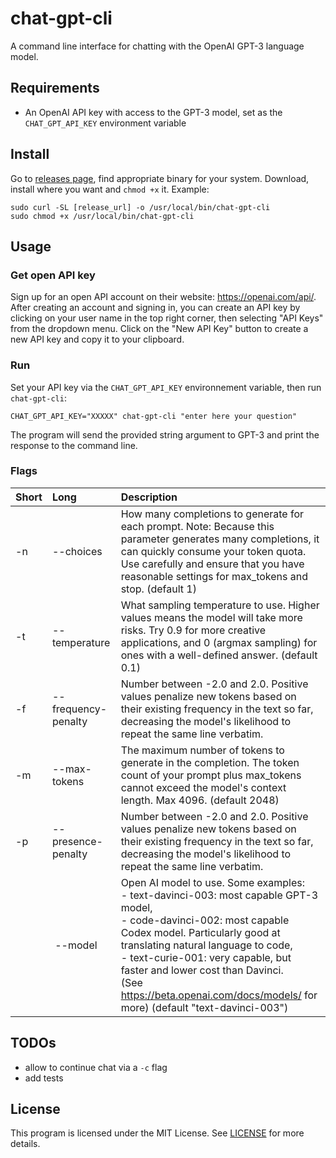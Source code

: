 # chat-gpt-cli

A command line interface for chatting with the OpenAI GPT-3 language model.

## Requirements

- An OpenAI API key with access to the GPT-3 model, set as the `CHAT_GPT_API_KEY` environment variable

## Install

Go to [releases page](https://github.com/jseguillon/chat-gpt-cli/releases), find appropriate binary for your system. Download, install where you want and `chmod +x` it. Example: 

```
sudo curl -SL [release_url] -o /usr/local/bin/chat-gpt-cli
sudo chmod +x /usr/local/bin/chat-gpt-cli
```


## Usage

### Get open API key

Sign up for an open API account on their website: https://openai.com/api/. After creating an account and signing in, you can create an API key by clicking on your user name in the top right corner, then selecting "API Keys" from the dropdown menu. Click on the "New API Key" button to create a new API key and copy it to your clipboard. 


### Run

Set your API key via the `CHAT_GPT_API_KEY` environnement variable, then run `chat-gpt-cli`:

```
CHAT_GPT_API_KEY="XXXXX" chat-gpt-cli "enter here your question"
```

The program will send the provided string argument to GPT-3 and print the response to the command line.

### Flags 

| Short   |     Long      |  Description |
|:----------|:-------------|:------|
|  -n | --choices          |  How many completions to generate for each prompt. Note: Because this parameter generates many completions, it can quickly consume your token quota. Use carefully and ensure that you have reasonable settings for max_tokens and stop. (default 1) |
|  -t | --temperature       |  What sampling temperature to use. Higher values means the model will take more risks.  Try 0.9 for more creative applications, and 0 (argmax sampling) for ones with a well-defined answer. (default 0.1) |
|  -f | --frequency-penalty |  Number between -2.0 and 2.0. Positive values penalize new tokens based on their existing frequency in the text so far, decreasing the model's likelihood to repeat the same line verbatim. |
|  -m | --max-tokens        |  The maximum number of tokens to generate in the completion. The token count of your prompt plus max_tokens cannot exceed the model's context length. Max 4096. (default 2048)   |
|  -p | --presence-penalty   |  Number between -2.0 and 2.0. Positive values penalize new tokens based on their existing frequency in the text so far, decreasing the model's likelihood to repeat the same line verbatim. |
|     | --model |  Open AI model to use. Some examples:<br/> - text-davinci-003: most capable GPT-3 model, <br/>- code-davinci-002: most capable Codex model. Particularly good at translating natural language to code, <br/>- text-curie-001: very capable, but faster and lower cost than Davinci. <br/> (See https://beta.openai.com/docs/models/ for more) (default "text-davinci-003") | 
## TODOs

- allow to continue chat via a `-c` flag
- add tests 

## License

This program is licensed under the MIT License. See [LICENSE](LICENSE) for more details.
